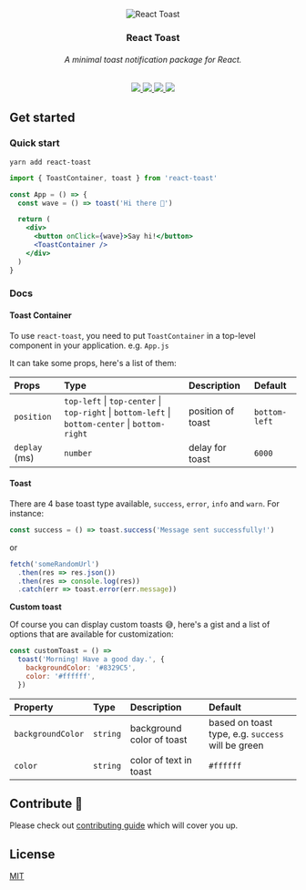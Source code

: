 <p align="center">
  <img src="https://user-images.githubusercontent.com/53334880/102553638-6960d780-40d8-11eb-8816-ae151308a07e.png" alt="React Toast" />
  <h3 align="center">React Toast</h3>
</p>

<h6 align="center">
  A minimal toast notification package for React.
</h3>

<p align="center">
  <a href="https://www.npmjs.com/package/react-toast" target="_blank">
    <img src="https://img.shields.io/npm/v/react-toast?color=cc3534" />
  </a>
  <a href="https://www.npmjs.com/package/react-toast" target="_blank">
  <img src="https://img.shields.io/npm/dm/react-toast?color=%2344cc10" />
  </a>
  <a href="https://bundlephobia.com/result?p=react-toast" target="_blank">
  <img src="https://img.shields.io/bundlephobia/minzip/react-toast?color=%230B5DF5">
  </a>
  <a href="https://twitter.com/moharnadreza" target="_blank">
  <img src="https://img.shields.io/twitter/follow/moharnadreza?label=Follow&style=social"  />
  </a>
</p>

## Get started

### Quick start

```
yarn add react-toast
```

```jsx
import { ToastContainer, toast } from 'react-toast'

const App = () => {
  const wave = () => toast('Hi there 👋')

  return (
    <div>
      <button onClick={wave}>Say hi!</button>
      <ToastContainer />
    </div>
  )
}
```

### Docs

#### Toast Container

To use `react-toast`, you need to put `ToastContainer` in a top-level component in your application. e.g. `App.js`

It can take some props, here's a list of them:

| Props         | Type                                                                                            | Description       | Default       |
| :------------ | :---------------------------------------------------------------------------------------------- | :---------------- | :------------ |
| `position`    | `top-left` \| `top-center` \| `top-right` \| `bottom-left` \| `bottom-center` \| `bottom-right` | position of toast | `bottom-left` |
| `deplay` (ms) | `number`                                                                                        | delay for toast   | `6000`        |

#### Toast

There are 4 base toast type available, `success`, `error`, `info` and `warn`. For instance:

```js
const success = () => toast.success('Message sent successfully!')
```

or

```js
fetch('someRandomUrl')
  .then(res => res.json())
  .then(res => console.log(res))
  .catch(err => toast.error(err.message))
```

**Custom toast**

Of course you can display custom toasts 😅, here's a gist and a list of options that are available for customization:

```js
const customToast = () =>
  toast('Morning! Have a good day.', {
    backgroundColor: '#8329C5',
    color: '#ffffff',
  })
```

| Property          | Type     | Description               | Default                                           |
| :---------------- | :------- | :------------------------ | :------------------------------------------------ |
| `backgroundColor` | `string` | background color of toast | based on toast type, e.g. `success` will be green |
| `color`           | `string` | color of text in toast    | `#ffffff`                                         |

## Contribute 🍻

Please check out [contributing guide](https://github.com/moharnadreza/react-toast/blob/develop/CONTRIBUTING.md) which will cover you up.

## License

[MIT](https://github.com/moharnadreza/react-toast/blob/develop/LICENSE)
